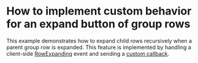 # How to implement custom behavior for an expand button of group rows


<p>This example demonstrates how to expand child rows recursively when a parent group row is expanded. This feature is implemented by handling a client-side <a href="http://documentation.devexpress.com/#AspNet/DevExpressWebASPxGridViewScriptsASPxClientGridView_RowExpandingtopic">RowExpanding</a> event and sending a <a href="http://documentation.devexpress.com/#AspNet/DevExpressWebASPxGridViewScriptsASPxClientGridView_PerformCallbacktopic">custom callback</a>.</p>

<br/>


